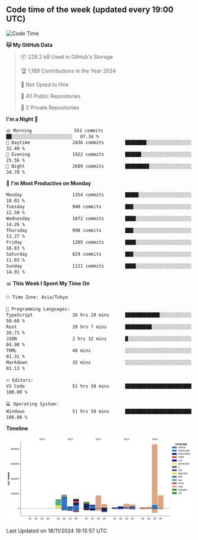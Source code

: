 ## Code time of the week (updated every 19:00 UTC)

<!--START_SECTION:waka-->
![Code Time](http://img.shields.io/badge/Code%20Time-3%2C972%20hrs%205%20mins-blue)

**🐱 My GitHub Data** 

> 📦 228.2 kB Used in GitHub's Storage 
 > 
> 🏆 1,169 Contributions in the Year 2024
 > 
> 🚫 Not Opted to Hire
 > 
> 📜 40 Public Repositories 
 > 
> 🔑 2 Private Repositories 
 > 
**I'm a Night 🦉** 

```text
🌞 Morning                552 commits         ██░░░░░░░░░░░░░░░░░░░░░░░   07.34 % 
🌆 Daytime                2436 commits        ████████░░░░░░░░░░░░░░░░░   32.40 % 
🌃 Evening                1922 commits        ██████░░░░░░░░░░░░░░░░░░░   25.56 % 
🌙 Night                  2609 commits        █████████░░░░░░░░░░░░░░░░   34.70 % 
```
📅 **I'm Most Productive on Monday** 

```text
Monday                   1354 commits        █████░░░░░░░░░░░░░░░░░░░░   18.01 % 
Tuesday                  940 commits         ███░░░░░░░░░░░░░░░░░░░░░░   12.50 % 
Wednesday                1072 commits        ████░░░░░░░░░░░░░░░░░░░░░   14.26 % 
Thursday                 998 commits         ███░░░░░░░░░░░░░░░░░░░░░░   13.27 % 
Friday                   1205 commits        ████░░░░░░░░░░░░░░░░░░░░░   16.03 % 
Saturday                 829 commits         ███░░░░░░░░░░░░░░░░░░░░░░   11.03 % 
Sunday                   1121 commits        ████░░░░░░░░░░░░░░░░░░░░░   14.91 % 
```


📊 **This Week I Spent My Time On** 

```text
🕑︎ Time Zone: Asia/Tokyo

💬 Programming Languages: 
TypeScript               26 hrs 20 mins      █████████████░░░░░░░░░░░░   50.68 % 
Rust                     20 hrs 7 mins       ██████████░░░░░░░░░░░░░░░   38.71 % 
JSON                     2 hrs 32 mins       █░░░░░░░░░░░░░░░░░░░░░░░░   04.90 % 
TOML                     40 mins             ░░░░░░░░░░░░░░░░░░░░░░░░░   01.31 % 
Markdown                 35 mins             ░░░░░░░░░░░░░░░░░░░░░░░░░   01.13 % 

🔥 Editors: 
VS Code                  51 hrs 58 mins      █████████████████████████   100.00 % 

💻 Operating System: 
Windows                  51 hrs 58 mins      █████████████████████████   100.00 % 
```

**Timeline**

![Lines of Code chart](https://raw.githubusercontent.com/SARDONYX-sard/SARDONYX-sard/main/assets/bar_graph.png)


 Last Updated on 18/11/2024 19:15:57 UTC
<!--END_SECTION:waka-->